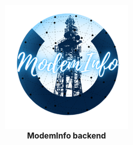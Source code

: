 <h2 align="center">
 <img src="https://github.com/Kodo-kakaku/ModemInfo/blob/main/image/logo.png" height="330" width="330">
  <br>ModemInfo backend<br>
</h2>
